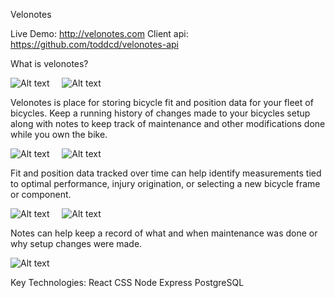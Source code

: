 Velonotes

Live Demo: http://velonotes.com
Client api: https://github.com/toddcd/velonotes-api

What is velonotes?

![Alt text](./readme-images/landing_page.png "Screen Shots")&nbsp;&nbsp;&nbsp;&nbsp;
![Alt text](./readme-images/gallery_page.png "Screen Shots")

Velonotes is place for storing bicycle fit and position data for your fleet of bicycles.
Keep a running history of changes made to your bicycles setup along with notes to keep track of maintenance and other modifications done while you own the bike. 

![Alt text](./readme-images/add_bike_page.png "Screen Shots")&nbsp;&nbsp;&nbsp;&nbsp;
![Alt text](./readme-images/bike_detail_page.png "Screen Shots")

Fit and position data tracked over time can help identify measurements tied to optimal performance, injury origination, or selecting a new bicycle frame or component.

![Alt text](./readme-images/add_position_page.png "Screen Shots")&nbsp;&nbsp;&nbsp;&nbsp;
![Alt text](./readme-images/add_note_page.png "Screen Shots")

Notes can help keep a record of what and when maintenance was done or why setup changes were made.

![Alt text](./readme-images/grid_page.png "Screen Shots")

Key Technologies:
React 
CSS
Node
Express
PostgreSQL
